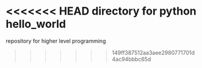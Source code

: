 <<<<<<< HEAD
directory for python hello_world
=======
repository for higher level programming
>>>>>>> 149ff387512aa3aee2980771701d4ac94bbbc65d
